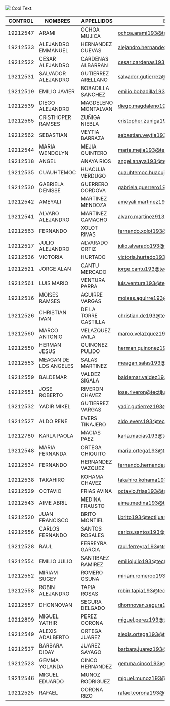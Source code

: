 ![](https://images.cooltext.com/5328358.png)
<a href="http://cooltext.com" target="_top"><img src="https://cooltext.com/images/ct_pixel.gif" width="80" height="15" alt="Cool Text: Logo and Graphics Generator" border="0" /></a>


| CONTROL  	| NOMBRES               	| APPELLIDOS           	| EMAIL                                    	| NICKNAME            	|
|----------	|-----------------------	|----------------------	|------------------------------------------	|---------------------	|
| 19212547 	| ARAMI                 	| OCHOA MUJICA         	| ochoa.arami193@tectijuana.edu.mx         	| ARAMIOCHOA          	|
| 19212533 	| ALEJANDRO EMMANUEL    	| HERNANDEZ CUEVAS     	| alejandro.hernandez193@tectijuana.edu.mx 	| ALINOKK             	|
| 19212522 	| CESAR ALEJANDRO       	| CARDENAS ALBARRAN    	| cesar.cardenas193@tectijuana.edu.mx      	| RASEC1311           	|
| 19212531 	| SALVADOR ALEJANDRO    	| GUTIERREZ ARELLANO   	| salvador.gutierrez@tectijuana.edu.mx     	| SALV4GU             	|
| 19212519 	| EMILIO JAVIER         	| BOBADILLA SANCHEZ    	| emilio.bobadilla193@tectijuana.edu.mx    	| EMILIO              	|
| 19212539 	| DIEGO ALEJANDRO       	| MAGDELENO MONTALVAN  	| diego.magdaleno193@tectijuana.edu.mx     	| DMM149              	|
| 19212565 	| CRISTHOPER RAMSES     	| ZUÑIGA NIEBLA        	| cristopher.zuniga193@tectijuana.edu.mx   	| RAMUNODOS           	|
| 19212562 	| SEBASTIAN             	| VEYTIA BARRAZA       	| sebastian.veytia193@tectijuana.edu.mx    	| VEYTIA2509          	|
| 19212544 	| MARIA WENDOLYN        	| MEJIA QUINTERO       	| maria.mejia193@tectijuana.edu.mx         	| WENDO               	|
| 19212518 	| ANGEL                 	| ANAYA RIOS           	| angel.anaya193@tectijuana.edu.mx         	| ANAYARIOSANGEL      	|
| 19212535 	| CUAUHTEMOC            	| HUACUJA VERDUGO      	| cuauhtemoc.huacuja193@tectijuana.edu.mx  	| CUAUHTEMOC          	|
| 19212530 	| GABRIELA DENISSE      	| GUERRERO CORDOVA     	| gabriela.guerrero193@tectijuana.edu.mx   	| GABRIELADENISSE     	|
| 19212542 	| AMEYALI               	| MARTINEZ MENDOZA     	| ameyali.martinez193@tectijuana.edu.mx       	| AMEYALI-MM          	|
| 19212541 	| ALVARO ALEJANDRO      	| MARTINEZ CAMACHO     	| alvaro.martinez913@tectijuana.edu.mx     	| ALVARO.MARTINEZ913  	|
| 19212563 	| FERNANDO              	| XOLOT RIVAS          	| fernando.xolot193@tectijuana.edu.mx      	| THEXOLOT            	|
| 19212517 	| JULIO ALEJANDRO       	| ALVARADO ORTIZ       	| julio.alvarado193@tectijuana.edu.mx      	| POWEROFCORN         	|
| 19212536 	| VICTORIA              	| HURTADO              	| victoria.hurtado193@tectijuana.edu.mx    	| VICTORIA2323        	|
| 19212521 	| JORGE ALAN            	| CANTU MERCADO        	| jorge.cantu193@tectijuana.edu.mx         	| YJIKUH              	|
| 19212561 	| LUIS MARIO            	| VENTURA PARRA        	| luis.ventura193@tectijuana.edu.mx        	| V3NTURA94           	|
| 19212516 	| MOISES RAMSES         	| AGUIRRE VARGAS       	| moises.aguirre193@tectijuana.edu.mx      	| SESAGUI             	|
| 19212526 	| CHRISTIAN IVAN        	| DE LA TORRE CASTILLA 	| christian.de193@tectijuana.edu.mx        	| DIOSITO14           	|
| 19212560 	| MARCO ANTONIO         	| VELAZQUEZ AVILA      	| marco.velazquez193@tectijuana.edu.mx     	| MARCOCANCIONPIZARRA 	|
| 19212550 	| HERMAN JESUS          	| QUINONEZ PULIDO      	| herman.quinonez193@tectijuana.edu.mx     	| HERMANCONH          	|
| 19212553 	| MEAGAN DE LOS ANGELES 	| SALAS MARTINEZ       	| meagan.salas193@tectijuana.edu.mx        	| MEAGAN              	|
| 19212559 	| BALDEMAR              	| VALDEZ SIGALA        	| baldemar.valdez193@tectijuana.edu.mx     	| BALDEMAR3           	|
| 19212551 	| JOSE ROBERTO          	| RIVERON CHAVEZ       	| jose.riveron@tectijuana.edu.mx           	| R1V3R0N             	|
| 19212532 	| YADIR MIKEL           	| GUTIERREZ VARGAS     	| yadir.gutierrez193@tectijuana.edu.mx     	| MIKAILGV            	|
| 19212527 	| ALDO RENE             	| EVERS TINAJERO       	| aldo.evers193@tectijuana.edu.mx          	| EVERS329            	|
| 19212780 	| KARLA PAOLA           	| MACIAS PAEZ          	| karla.macias193@tectijuana.edu.mx        	| KARLILLAPMPP        	|
| 19212548 	| MARIA FERNANDA        	| ORTEGA CHIQUITO      	| maria.ortega193@tectijuana.edu.mx        	| MAFE17              	|
| 19212534 	| FERNANDO              	| HERNANDEZ VAZQUEZ    	| fernando.hernandez193@tectijuana.edu.mx  	| TIDUSG              	|
| 19212538 	| TAKAHIRO              	| KOHAMA CHAVEZ        	| takahiro.kohama193@tectijuana.edu.mx     	| TAKACHAIRO1         	|
| 19212529 	| OCTAVIO               	| FRIAS AVINA          	| octavio.frias193@tectijuana.edu.mx       	| FRIAS-U             	|
| 19212543 	| AIME ABRIL            	| MEDINA FRAUSTO       	| aime.medina193@tectijuana.edu.mx         	| AIMEMEF             	|
| 19212520 	| JUAN FRANCISCO        	| BRITO MONTIEL        	| j.brito193@tectijuana.edu.mx             	| BRITO090            	|
| 19212556 	| CARLOS FERNANDO       	| SANTOS ROSALES       	| carlos.santos193@tectijuana.edu.mx       	| CFSR1               	|
| 19212528 	| RAUL                  	| FERREYRA GARCIA      	| raul.ferreyra193@tectijuana.edu.mx       	| FERREYRA99          	|
| 19212554 	| EMILIO JULIO          	| SANTIBAEZ RAMIREZ    	| emiliojulio193@tectijuana.edu.mx         	| TBONE2712           	|
| 19212552 	| MIRIAM SUGEY          	| ROMERO OSUNA         	| miriam.romeroo193@tectijuana.edu.mx      	| YAYAAR              	|
| 19212558 	| ROBIN ALEJANDRO       	| TAPIA ROSAS          	| robin.tapia193@tectijuana.edu.mx         	| TAPI-HASH           	|
| 19212557 	| DHONNOVAN             	| SEGURA DELGADO       	| dhonnovan.segura193@tectijuana.edu.mx    	| DHONNOVAN           	|
| 19212809 	| MIGUEL YATHIR         	| PEREZ CORONA         	| miguel.perez193@tectijuana.edu.mx        	| YATHIRPEPS          	|
| 19212549 	| ALEXIS ADALBERTO      	| ORTEGA JUAREZ        	| alexis.ortega193@tectijuana.edu.mx       	| ALEX-1201ORTEGAJU   	|
| 19212537 	| BARBARA DIDAY         	| JUAREZ SAYAGO        	| barbara.juarez193@tectijuana.edu.mx      	| DIDAY114            	|
| 19212523 	| GEMMA YOLANDA         	| CINCO HERNANDEZ      	| gemma.cinco193@tectijuana.edu.mx         	| GEMMA5              	|
| 19212546 	| MIGUEL EDUARDO        	| MUNOZ RODRIGUEZ      	| miguel.munoz193@tectijuana.edu.mx        	| MURZCH              	|
| 19212525 	| RAFAEL                	| CORONA RIZO          	| rafael.corona193@tectijuana.edu.mx       	| RAFAEL              	|

